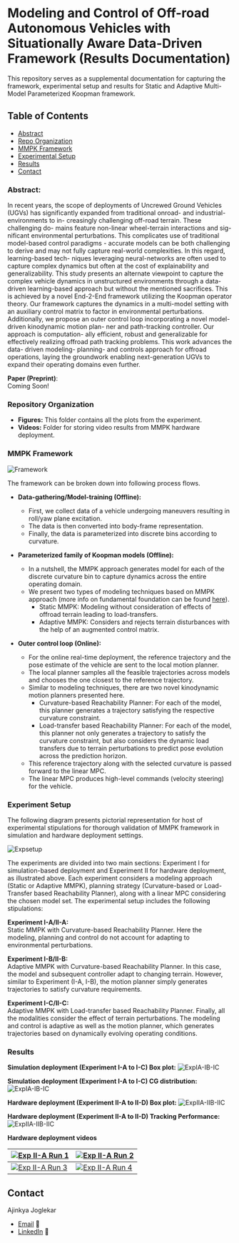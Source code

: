 # Modeling and Control of Off-road Autonomous Vehicles with Situationally Aware Data-Driven Framework (Results Documentation)
This repository serves as a supplemental documentation for capturing the framework, 
experimental setup and results for 
Static and Adaptive Multi-Model Parameterized Koopman framework.

## Table of Contents
- [Abstract](#abstract)
- [Repo Organization](#repository-organization)
- [MMPK Framework](#mmpk-framework)
- [Experimental Setup](#experiment-setup)
- [Results](#results)
- [Contact](#contact)


### Abstract:
In recent years, the scope of deployments of
Uncrewed Ground Vehicles (UGVs) has significantly expanded
from traditional onroad- and industrial- environments to in-
creasingly challenging off-road terrain. These challenging do-
mains feature non-linear wheel-terrain interactions and sig-
nificant environmental perturbations. This complicates use of
traditional model-based control paradigms - accurate models
can be both challenging to derive and may not fully capture
real-world complexities. In this regard, learning-based tech-
niques leveraging neural-networks are often used to capture
complex dynamics but often at the cost of explainability and
generalizability. This study presents an alternate viewpoint
to capture the complex vehicle dynamics in unstructured
environments through a data-driven learning-based approach
but without the mentioned sacrifices. This is achieved by a novel
End-2-End framework utilizing the Koopman operator theory.
Our framework captures the dynamics in a multi-model setting
with an auxiliary control matrix to factor in environmental
perturbations. Additionally, we propose an outer control loop
incorporating a novel model-driven kinodynamic motion plan-
ner and path-tracking controller. Our approach is computation-
ally efficient, robust and generalizable for effectively realizing
offroad path tracking problems. This work advances the data-
driven modeling- planning- and controls approach for offroad
operations, laying the groundwork enabling next-generation
UGVs to expand their operating domains even further.

**Paper (Preprint)**: </br>
Coming Soon!


### Repository Organization
- **Figures:** This folder contains all the plots from the experiment. 
- **Videos:** Folder for storing video results from MMPK hardware deployment.

### MMPK Framework

![Framework](./Figures/MMPK_Offroad_Workflow.png)

The framework can be broken down into following process flows.</br>

- **Data-gathering/Model-training (Offline):** 
  - First, we collect data of a vehicle undergoing maneuvers resulting in roll/yaw plane excitation.
  - The data is then converted into body-frame representation.
  - Finally, the data is parameterized into discrete bins according to curvature.
  
- **Parameterized family of Koopman models (Offline):** 
  - In a nutshell, the MMPK approach generates model for each of the discrete curvature bin to capture dynamics across the entire operating domain.
  - We present two types of modeling techniques based on MMPK approach (more info on fundamental foundation can be found [here](https://www.researchgate.net/publication/380152547_Expanding_Autonomous_Ground_Vehicle_Navigation_Capabilities_through_a_Multi-Model_Parameterized_Koopman_Framework)).
     - Static MMPK: Modeling without consideration of effects of offroad terrain leading to load-transfers.
     - Adaptive MMPK: Considers and rejects terrain disturbances with the help of an augmented control matrix.
  
- **Outer control loop (Online):** 
  - For the online real-time deployment, the reference trajectory and the pose estimate of the vehicle are sent to the local motion planner.
  - The local planner samples all the feasible trajectories across models and chooses the one closest to the reference trajectory.
  - Similar to modeling techniques, there are two novel kinodynamic motion planners presented here.
    - Curvature-based Reachability Planner: For each of the model, this planner generates a trajectory satisfying the respective curvature constraint.
    - Load-transfer based Reachability Planner: For each of the model, this planner not only generates a trajectory to satisfy the curvature constraint, but also considers the dynamic load transfers due to terrain perturbations to predict pose evolution across the prediction horizon.
  - This reference trajectory along with the selected curvature is passed forward to the linear MPC.
  - The linear MPC produces high-level commands (velocity steering) for the vehicle.



### Experiment Setup
The following diagram presents pictorial representation for host of experimental stipulations for thorough
validation of MMPK framework in simulation and hardware deployment settings.

![Expsetup](./Figures/Exp_setup_canva.png)

The experiments are divided into two main sections: Experiment I for simulation-based deployment and Experiment II for hardware deployment, as illustrated above. Each experiment considers a modeling approach (Static or Adaptive MMPK), planning strategy (Curvature-based or Load-Transfer based Reachability Planner), along with a linear MPC considering the chosen model set. The experimental setup includes the following stipulations:


**Experiment I-A/II-A:**<br>
Static MMPK with Curvature-based Reachability Planner. 
Here the modeling, planning and control do not account for adapting to environmental perturbations.




**Experiment I-B/II-B:** <br> 
Adaptive MMPK with Curvature-based Reachability Planner. In this case, the model and subsequent controller adapt to changing terrain. However, similar to Experiment (I-A, I-B), the motion planner simply generates trajectories to satisfy curvature requirements.



**Experiment I-C/II-C:** <br>
Adaptive MMPK with Load-transfer based Reachability Planner. Finally, all the modalities consider the effect of terrain perturbations. The modeling and control is adaptive as well as the motion planner, which generates trajectories based on dynamically evolving operating conditions.


### Results
**Simulation deployment (Experiment I-A to I-C) Box plot:**
![ExpIA-IB-IC](./Figures/Exp%20I-A_vs_Exp%20I-B%20_vs_Exp%20I-C.png)


**Simulation deployment (Experiment I-A to I-C) CG distribution:**
![ExpIA-IB-IC](./Figures/CG_distribution_1ABC_N_3.png)

**Hardware deployment (Experiment II-A to II-D) Box plot:**
![ExpIIA-IIB-IIC](./Figures/Exp%20II-A_vs_Exp%20II-B%20_vs_Exp%20II-C.png)


**Hardware deployment (Experiment II-A to II-D) Tracking Performance:**
![ExpIIA-IIB-IIC](./Figures/Exp_IIA_B_C_tracking_annotated_v3.png)

**Hardware deployment videos** <br>

[//]: # (***Experiment II-A:*** <br>)

[//]: # (## Watch the Video)

[//]: # ()
[//]: # ([![Watch the video]&#40;https://img.youtube.com/vi/wTq5Eq4f6iM/0.jpg&#41;]&#40;https://youtu.be/wTq5Eq4f6iM?si=7IWAElwKmhtsJxPH&#41;)

| [![Exp II-A Run 1](https://img.youtube.com/vi/wTq5Eq4f6iM/0.jpg)](https://youtu.be/wTq5Eq4f6iM?si=3vjX0J3MycQsVdj0)| [![Exp II-A Run 2](https://img.youtube.com/vi/yM7nX5eJk58/0.jpg)](https://youtu.be/yM7nX5eJk58?si=2kew0-K0siW8rKui) |
|---------------------------------------------------------------------------------------------------------------------|---------------------------------------------------------------------------------------------------------------------|
| [![Exp II-A Run 3](https://img.youtube.com/vi/5urTBvH2cn4/0.jpg)](https://youtu.be/5urTBvH2cn4?si=cZIcjJ669PdxfQzt) | [![Exp II-A Run 4](https://img.youtube.com/vi/FukithtZAyA/0.jpg)](https://youtu.be/FukithtZAyA?si=Yzc_RBm-8sZkkXz5) |





## Contact
Ajinkya Joglekar
- [Email](mailto:ajoglek@clemson.edu) 📧
- [LinkedIn](https://www.linkedin.com/in/ajinkyajoglekar/) 🔗



[//]: # ()
[//]: # (```bibtex)

[//]: # ()
[//]: # ()
[//]: # (@article{AutoDRIVE-Ecosystem-2023,)

[//]: # (author = {Samak, Tanmay and Samak, Chinmay and Kandhasamy, Sivanathan and Krovi, Venkat and Xie, Ming},)

[//]: # (title = {AutoDRIVE: A Comprehensive, Flexible and Integrated Digital Twin Ecosystem for Autonomous Driving Research &amp; Education},)

[//]: # (journal = {Robotics},)

[//]: # (volume = {12},)

[//]: # (year = {2023},)

[//]: # (number = {3},)

[//]: # (article-number = {77},)

[//]: # (url = {https://www.mdpi.com/2218-6581/12/3/77},)

[//]: # (issn = {2218-6581},)

[//]: # (doi = {10.3390/robotics12030077})

[//]: # (})

[//]: # (```)